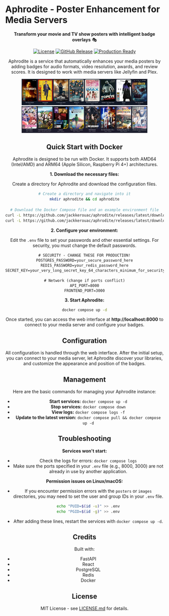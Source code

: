 # Aphrodite - Poster Enhancement for Media Servers

<div align="center">

**Transform your movie and TV show posters with intelligent badge overlays** 🎭

[![License](https://img.shields.io/github/license/jackkerouac/aphrodite)](LICENSE.md)
[![GitHub Release](https://img.shields.io/github/v/release/jackkerouac/aphrodite)](https://github.com/jackkerouac/aphrodite/releases)
[![Production Ready](https://img.shields.io/badge/status-production%20ready-green.svg)](https://github.com/jackkerouac/aphrodite/releases/tag/v4.0.0)



Aphrodite is a service that automatically enhances your media posters by adding badges for audio formats, video resolution, awards, and review scores. It is designed to work with media servers like Jellyfin and Plex.

<div align="center">
<img src="https://github.com/jackkerouac/aphrodite/blob/main/example01.png" alt="Example 1" width="400"/>
<img src="https://github.com/jackkerouac/aphrodite/blob/main/example02.png" alt="Example 2" width="400"/>
</div>

## Quick Start with Docker

Aphrodite is designed to be run with Docker. It supports both AMD64 (Intel/AMD) and ARM64 (Apple Silicon, Raspberry Pi 4+) architectures.

**1. Download the necessary files:**

Create a directory for Aphrodite and download the configuration files.

```bash
# Create a directory and navigate into it
mkdir aphrodite && cd aphrodite

# Download the Docker Compose file and an example environment file
curl -L https://github.com/jackkerouac/aphrodite/releases/latest/download/docker-compose.yml -o docker-compose.yml
curl -L https://github.com/jackkerouac/aphrodite/releases/latest/download/default.env.example -o .env
```

**2. Configure your environment:**

Edit the `.env` file to set your passwords and other essential settings. For security, you must change the default passwords.

```env
# SECURITY - CHANGE THESE FOR PRODUCTION!
POSTGRES_PASSWORD=your_secure_password_here
REDIS_PASSWORD=your_redis_password_here
SECRET_KEY=your_very_long_secret_key_64_characters_minimum_for_security

# Network (change if ports conflict)
API_PORT=8000
FRONTEND_PORT=3000
```

**3. Start Aphrodite:**

```bash
docker compose up -d
```

Once started, you can access the web interface at **http://localhost:8000** to connect to your media server and configure your badges.

## Configuration

All configuration is handled through the web interface. After the initial setup, you can connect to your media server, let Aphrodite discover your libraries, and customize the appearance and position of the badges.

## Management

Here are the basic commands for managing your Aphrodite instance:

- **Start services:** `docker compose up -d`
- **Stop services:** `docker compose down`
- **View logs:** `docker compose logs -f`
- **Update to the latest version:** `docker compose pull && docker compose up -d`

## Troubleshooting

**Services won't start:**
- Check the logs for errors: `docker compose logs`
- Make sure the ports specified in your `.env` file (e.g., 8000, 3000) are not already in use by another application.

**Permission issues on Linux/macOS:**
- If you encounter permission errors with the `posters` or `images` directories, you may need to set the user and group IDs in your `.env` file.
  ```bash
  echo "PUID=$(id -u)" >> .env
  echo "PGID=$(id -g)" >> .env
  ```
- After adding these lines, restart the services with `docker compose up -d`.

## Credits

Built with:
- FastAPI
- React
- PostgreSQL
- Redis
- Docker

## License

MIT License - see [LICENSE.md](LICENSE.md) for details.